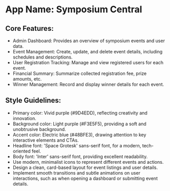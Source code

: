 # **App Name**: Symposium Central

## Core Features:
<!-- 12012353 -->
- Admin Dashboard: Provides an overview of symposium events and user data.
- Event Management: Create, update, and delete event details, including schedules and descriptions.
- User Registration Tracking: Manage and view registered users for each event.
- Financial Summary: Summarize collected registration fee, prize amounts, etc.
- Winner Management: Record and display winner details for each event.

## Style Guidelines:

- Primary color: Vivid purple (#9D4EDD), reflecting creativity and innovation.
- Background color: Light purple (#F3E5F5), providing a soft and unobtrusive background.
- Accent color: Electric blue (#48BFE3), drawing attention to key interactive elements and CTAs.
- Headline font: 'Space Grotesk' sans-serif font, for a modern, tech-oriented feel.
- Body font: 'Inter' sans-serif font, providing excellent readability.
- Use modern, minimalist icons to represent different events and actions.
- Design a clean, card-based layout for event listings and user details.
- Implement smooth transitions and subtle animations on user interactions, such as when opening a dashboard or submitting event details.